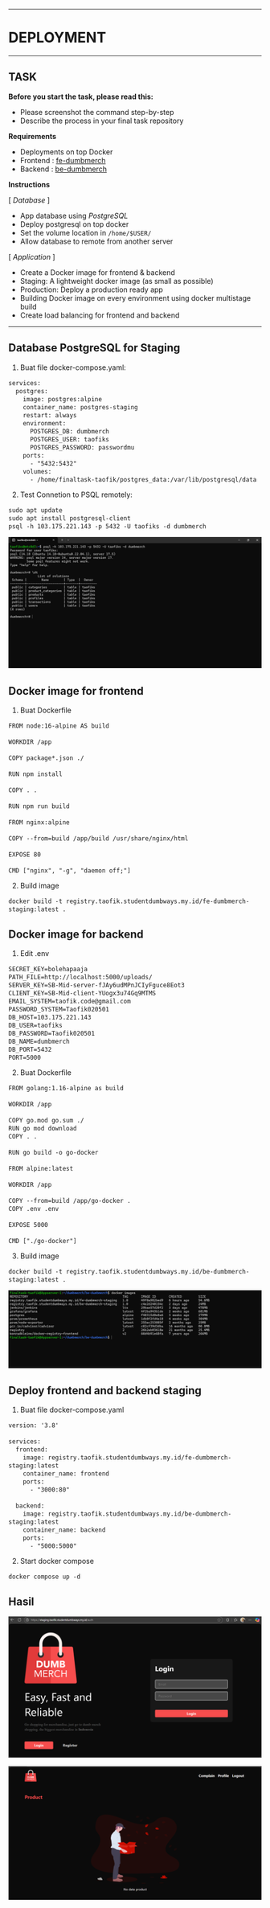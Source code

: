 -----
# **DEPLOYMENT**
-----

## TASK

**Before you start the task, please read this:**
- Please screenshot the command step-by-step
- Describe the process in your final task repository

**Requirements**
- Deployments on top Docker
- Frontend : [fe-dumbmerch](https://github.com/demo-dumbways/fe-dumbmerch)
- Backend : [be-dumbmerch](https://github.com/demo-dumbways/be-dumbmerch)

**Instructions**

[ *Database* ]
- App database using *PostgreSQL*
- Deploy postgresql on top docker
- Set the volume location in `/home/$USER/`
- Allow database to remote from another server

[ *Application* ]
- Create a Docker image for frontend & backend
- Staging: A lightweight docker image (as small as possible)
- Production: Deploy a production ready app
- Building Docker image on every environment using docker multistage build
- Create load balancing for frontend and backend

-----


## Database PostgreSQL for Staging 

1. Buat file docker-compose.yaml:
```
services:
  postgres:
    image: postgres:alpine
    container_name: postgres-staging
    restart: always
    environment:
      POSTGRES_DB: dumbmerch
      POSTGRES_USER: taofiks
      POSTGRES_PASSWORD: passwordmu
    ports:
      - "5432:5432"
    volumes:
      - /home/finaltask-taofik/postgres_data:/var/lib/postgresql/data
```

2. Test Connetion to PSQL remotely:

```
sudo apt update
sudo apt install postgresql-client
psql -h 103.175.221.143 -p 5432 -U taofiks -d dumbmerch
```

![alt text](image.png)


## Docker image for frontend

1. Buat Dockerfile

```
FROM node:16-alpine AS build

WORKDIR /app

COPY package*.json ./

RUN npm install

COPY . .

RUN npm run build

FROM nginx:alpine

COPY --from=build /app/build /usr/share/nginx/html

EXPOSE 80

CMD ["nginx", "-g", "daemon off;"]
```

2. Build image

```
docker build -t registry.taofik.studentdumbways.my.id/fe-dumbmerch-staging:latest .
```


## Docker image for backend

1. Edit .env

```
SECRET_KEY=bolehapaaja
PATH_FILE=http://localhost:5000/uploads/
SERVER_KEY=SB-Mid-server-fJAy6udMPnJCIyFguce8Eot3
CLIENT_KEY=SB-Mid-client-YUogx3u74Gq9MTMS
EMAIL_SYSTEM=taofik.code@gmail.com
PASSWORD_SYSTEM=Taofik020501
DB_HOST=103.175.221.143
DB_USER=taofiks
DB_PASSWORD=Taofik020501
DB_NAME=dumbmerch
DB_PORT=5432
PORT=5000
```

2. Buat Dockerfile

```
FROM golang:1.16-alpine as build

WORKDIR /app

COPY go.mod go.sum ./
RUN go mod download
COPY . .

RUN go build -o go-docker

FROM alpine:latest

WORKDIR /app

COPY --from=build /app/go-docker .
COPY .env .env

EXPOSE 5000

CMD ["./go-docker"]
```

3. Build image

```
docker build -t registry.taofik.studentdumbways.my.id/be-dumbmerch-staging:latest .
```

![alt text](image-1.png)

## Deploy frontend and backend staging

1. Buat file docker-compose.yaml

```
version: '3.8'

services:
  frontend:
    image: registry.taofik.studentdumbways.my.id/fe-dumbmerch-staging:latest
    container_name: frontend
    ports:
      - "3000:80"

  backend:
    image: registry.taofik.studentdumbways.my.id/be-dumbmerch-staging:latest
    container_name: backend
    ports:
      - "5000:5000"
```

2. Start docker compose

```
docker compose up -d
```


## Hasil

![alt text](image-2.png)

![alt text](image-3.png)
